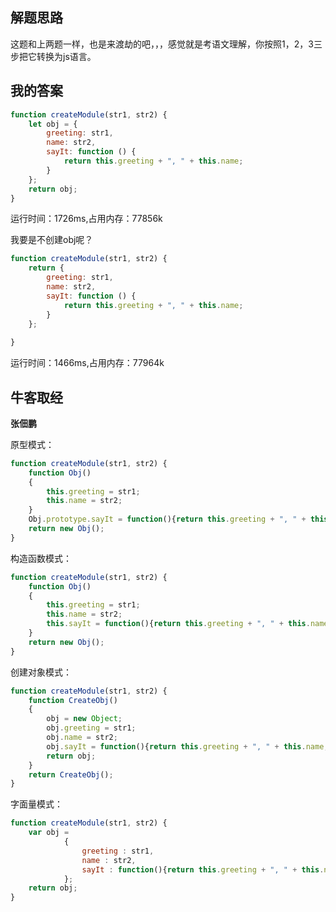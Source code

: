 ## 解题思路

这题和上两题一样，也是来渡劫的吧，，，感觉就是考语文理解，你按照1，2，3三步把它转换为js语言。

## 我的答案

```js
function createModule(str1, str2) {
    let obj = {
        greeting: str1,
        name: str2,
        sayIt: function () {
            return this.greeting + ", " + this.name;
        }
    };
    return obj;
}
```
运行时间：1726ms,占用内存：77856k

我要是不创建obj呢？

```js
function createModule(str1, str2) {
    return {
        greeting: str1,
        name: str2,
        sayIt: function () {
            return this.greeting + ", " + this.name;
        }
    };
    
}
```
运行时间：1466ms,占用内存：77964k

## 牛客取经

**张佃鹏**

原型模式：

```js
function createModule(str1, str2) {
    function Obj()
    {
        this.greeting = str1;
        this.name = str2;
    }
    Obj.prototype.sayIt = function(){return this.greeting + ", " + this.name;}
    return new Obj(); 
}
```

构造函数模式：
```js
function createModule(str1, str2) {
    function Obj()
    {
        this.greeting = str1;
        this.name = str2;
        this.sayIt = function(){return this.greeting + ", " + this.name;}
    }
    return new Obj();   
}
```

创建对象模式：
```js
function createModule(str1, str2) {
    function CreateObj()
    {
        obj = new Object;
        obj.greeting = str1;
        obj.name = str2;
        obj.sayIt = function(){return this.greeting + ", " + this.name;}
        return obj;
    }
    return CreateObj();   
}
```

字面量模式：
```js
function createModule(str1, str2) {
    var obj =
            {
                greeting : str1,
                name : str2,
                sayIt : function(){return this.greeting + ", " + this.name;}
            };
    return obj;   
}
```
